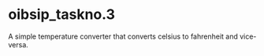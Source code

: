 # oibsip_taskno.3
A simple temperature converter that converts celsius to fahrenheit  and vice-versa.
